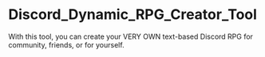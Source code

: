 # Discord_Dynamic_RPG_Creator_Tool
With this tool, you can create your VERY OWN text-based Discord RPG for community, friends, or for yourself.
